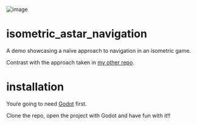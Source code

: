 ![image](https://user-images.githubusercontent.com/101045290/163722653-d904c11c-b090-4b4e-8d27-389398e0862d.png)

# isometric_astar_navigation
A demo showcasing a naïve approach to navigation in an isometric game.

Contrast with the approach taken in [my other repo](https://github.com/mediatorgames/isometric_astar_navigation).

# installation
Youŕe going to need [Godot](https://godotengine.org/download) first.

Clone the repo, open the project with Godot and have fun with it!!
